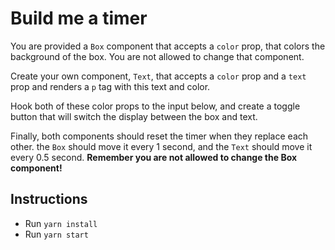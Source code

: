 # Build me a timer
You are provided a `Box` component that accepts a `color` prop, that colors the background of the box. You are not allowed to change that component.

Create your own component, `Text`, that accepts a `color` prop and a `text` prop and renders a `p` tag with this text and color.

Hook both of these color props to the input below, and create a toggle button that will switch the display between the box and text.

Finally, both components should reset the timer when they replace each other. the `Box` should move it every 1 second, and the `Text` should move it every 0.5 second. **Remember you are not allowed to change the Box component!**

## Instructions

* Run `yarn install` 
* Run `yarn start`

